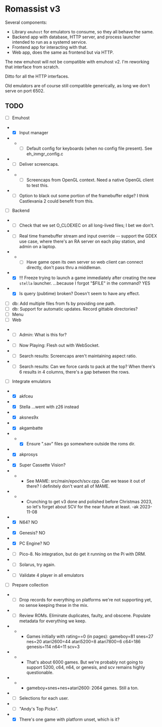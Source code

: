 # Romassist v3

Several components:
- Library `emuhost` for emulators to consume, so they all behave the same.
- Backend app with database, HTTP server, and process launcher intended to run as a systemd service.
- Frontend app for interacting with that.
- Web app, does the same as frontend but via HTTP.

The new emuhost will not be compatible with emuhost v2. I'm reworking that interface from scratch.

Ditto for all the HTTP interfaces.

Old emulators are of course still compatible generically, as long we don't serve on port 6502.

## TODO

- [ ] Emuhost
- - [x] Input manager
- - - [ ] Default config for keyboards (when no config file present). See eh_inmgr_config.c
- - [ ] Deliver screencaps.
- - - [ ] Screencaps from OpenGL context. Need a native OpenGL client to test this.
- - [ ] Option to black out some portion of the framebuffer edge? I think Castlevania 2 could benefit from this.
- [ ] Backend
- - [ ] Check that we set O_CLOEXEC on all long-lived files; I bet we don't.
- - [ ] Real time framebuffer stream and input override -- support the GDEX use case, where there's an RA server on each play station, and admin on a laptop.
- - - [ ] Have game open its own server so web client can connect directly, don't pass thru a middleman.
- - [x] !!! Freeze trying to launch a game immediately after creating the new `stella` launcher. ...because I forgot "$FILE" in the command? YES
- - [x] Is query (pubtime) broken? Doesn't seem to have any effect.
- [ ] db: Add multiple files from fs by providing one path.
- [ ] db: Support for automatic updates. Record gittable directories?
- [ ] Menu
- [ ] Web
- - [ ] Admin: What is this for?
- - [ ] Now Playing: Flesh out with WebSocket.
- - [ ] Search results: Screencaps aren't maintaining aspect ratio.
- - [ ] Search results: Can we force cards to pack at the top? When there's 6 results in 4 columns, there's a gap between the rows.
- [ ] Integrate emulators
- - [x] akfceu
- - [x] Stella ...went with z26 instead
- - [x] aksnes9x
- - [x] akgambatte
- - - [x] Ensure ".sav" files go somewhere outside the roms dir.
- - [x] akprosys
- - [x] Super Cassette Vision?
- - - See MAME: src/main/epoch/scv.cpp. Can we tease it out of there? I definitely don't want all of MAME.
- - - Crunching to get v3 done and polished before Christmas 2023, so let's forget about SCV for the near future at least. -ak 2023-11-08
- - [x] N64? NO
- - [x] Genesis? NO
- - [x] PC Engine? NO
- - [ ] Pico-8. No integration, but do get it running on the Pi with DRM.
- - [ ] Solarus, try again.
- - [ ] Validate 4 player in all emulators
- [ ] Prepare collection
- - [ ] Drop records for everything on platforms we're not supporting yet, no sense keeping these in the mix.
- - [ ] Review ROMs. Eliminate duplicates, faulty, and obscene. Populate metadata for everything we keep.
- - - Games initially with rating==0 (in pages): gameboy=81 snes=27 nes=20 atari2600=44 atari5200=8 atari7800=6 c64=186 genesis=114 n64=11 scv=3
- - - That's about 6000 games. But we're probably not going to support 5200, c64, n64, or genesis, and scv remains highly questionable.
- - - gameboy+snes+nes+atari2600: 2064 games. Still a ton.
- - [ ] Selections for each user.
- - [ ] "Andy's Top Picks".
- - [x] There's one game with platform unset, which is it?
